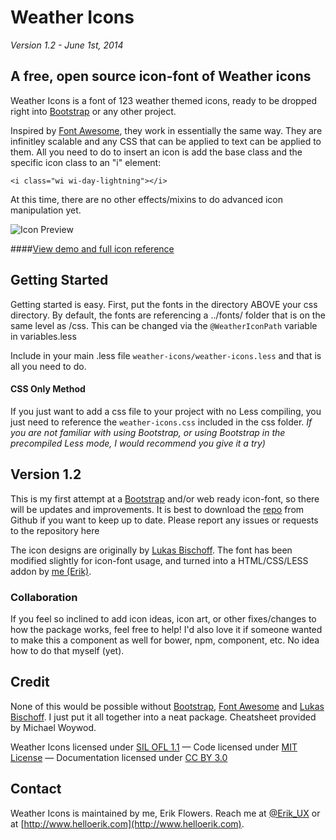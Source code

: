 # Weather Icons
*Version 1.2 - June 1st, 2014*

## A free, open source icon-font of Weather icons

Weather Icons is a font of 123 weather themed icons, ready to be dropped right into [Bootstrap](http://www.getbootstrap.com) or any other project. 

Inspired by [Font Awesome](http://fontawesome.io/), they work in essentially the same way. They are infinitley scalable and any CSS that can be applied to text can be applied to them. All you need to do to insert an icon is add the base class and the specific icon class to an "i" element:

``<i class="wi wi-day-lightning"></i>``

At this time, there are no other effects/mixins to do advanced icon manipulation yet.

![Icon Preview](http://wes.io/WeM5/preview.png)

####[View demo and full icon reference](http://erikflowers.github.io/weather-icons/)

## Getting Started
Getting started is easy. First, put the fonts in the directory ABOVE your css directory. By default, the fonts are referencing a ../fonts/ folder that is on the same level as /css. This can be changed via the `@WeatherIconPath` variable in variables.less

Include in your main .less file `weather-icons/weather-icons.less` and that is all you need to do. 

#### CSS Only Method
If you just want to add a css file to your project with no Less compiling, you just need to reference the `weather-icons.css` included in the css folder. *If you are not familiar with using Bootstrap, or using Bootstrap in the precompiled Less mode, I would recommend you give it a try)*

## Version 1.2
This is my first attempt at a [Bootstrap](http://www.getbootstrap.com) and/or web ready icon-font, so there will be updates and improvements. It is best to download the [repo](http://www.github.com/erikflowers/weather-icons) from Github if you want to keep up to date. Please report any issues or requests to the repository here

The icon designs are originally by [Lukas Bischoff](http://www.twitter.com/artill). The font has been modified slightly for icon-font usage, and turned into a HTML/CSS/LESS addon by [me (Erik)](http://www.helloerik.com).

### Collaboration
If you feel so inclined to add icon ideas, icon art, or other fixes/changes to how the package works, feel free to help! I'd also love it if someone wanted to make this a component as well for bower, npm, component, etc. No idea how to do that myself (yet).

## Credit
None of this would be  possible without [Bootstrap](http://www.getbootstrap.com), [Font Awesome](http://fontawesome.io/) and [Lukas Bischoff](http://www.twitter.com/artill). I just put it all together into a neat package. Cheatsheet provided by Michael Woywod.

Weather Icons licensed under [SIL OFL 1.1](http://scripts.sil.org/OFL) &mdash; Code licensed under [MIT License](http://opensource.org/licenses/mit-license.html)  &mdash; Documentation licensed under [CC BY 3.0](http://creativecommons.org/licenses/by/3.0)

## Contact
Weather Icons is maintained by me, Erik Flowers. Reach me at [@Erik_UX](http://www.twitter.com/Erik_UX) or at [http://www.helloerik.com](http://www.helloerik.com).
